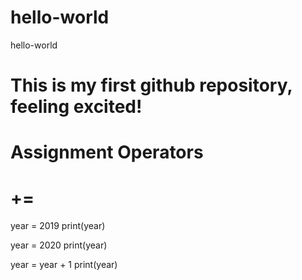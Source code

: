 # hello-world
hello-world

# This is my first github repository, feeling excited!
# Assignment Operators
# +=

year = 2019
print(year)

year = 2020
print(year)

year = year + 1
print(year)
